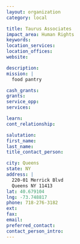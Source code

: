 ```yaml
---
layout: organization
category: local

title: Taurus Associates
impact_area: Human Rights
keywords: 
location_services: 
location_offices: 
website: 

description: 
mission: |
  food pantry

cash_grants: 
grants: 
service_opp: 
services: 

learn: 
cont_relationship: 

salutation: 
first_name: 
last_name: 
title_contact_person: 

city: Queens
state: NY
address: |
  220-01 Merrick Blvd    
  Queens NY 11413
lat: 40.679104
lng: -73.748817
phone: 718-276-3182
ext: 
fax: 
email: 
preferred_contact: 
contact_person_intro: 
---
```

